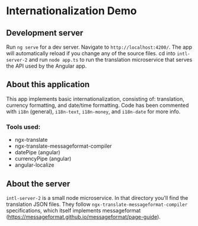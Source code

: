 # Internationalization Demo

## Development server

Run `ng serve` for a dev server. Navigate to `http://localhost:4200/`. The app will automatically reload if you change any of the source files.
cd into `intl-server-2` and run `node app.ts` to run the translation microservice that serves the API used by the Angular app.  

## About this application

This app implements basic internationalization, consisting of: translation, currency formatting, and date/time formatting. 
Code has been commented with `i18n` (general), `i18n-text`, `i18n-money`, and `i18n-date` for more info.

### Tools used:
- ngx-translate
- ngx-translate-messageformat-compiler
- datePipe (angular)
- currencyPipe (angular)
- angular-localize

## About the server

`intl-server-2` is a small node microservice. In that directory you'll find the translation JSON files. They follow `ngx-translate-messageformat-compiler`
specifications, which itself implements messageformat (https://messageformat.github.io/messageformat/page-guide).
